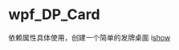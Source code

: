 # wpf_DP_Card
依赖属性具体使用，创建一个简单的发牌桌面
i[show]("https://github.com/haozhang13/wpf_DP_Card/blob/master/show.PNG")
